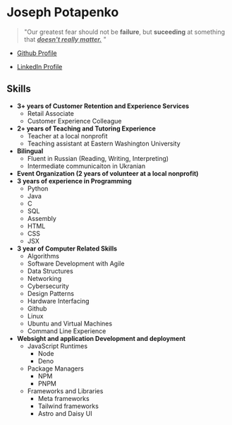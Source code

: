 
# Joseph Potapenko
>"Our greatest fear should not be **failure**, but **suceeding** at something that  <ins> **_doesn't really matter._**</ins> "
- [Github Profile](https://github.com/JosephPotapenko)

- [LinkedIn Profile](https://www.linkedin.com/in/joseph-potapenko-1788a7316/)

## Skills
- **3+ years of Customer Retention and Experience Services**
    - Retail Associate
    - Customer Experience Colleague
- **2+ years of Teaching and Tutoring Experience**
    - Teacher at a local nonprofit
    - Teaching assistant at Eastern Washington University
- **Bilingual** 
    - Fluent in Russian (Reading, Writing, Interpreting)
    - Intermediate communicaiton in Ukranian
- **Event Organization (2 years of volunteer at a local nonprofit)**
- **3 years of experience in Programming**
    - Python
    - Java
    - C
    - SQL
    - Assembly
    - HTML
    - CSS
    - JSX
- **3 year of Computer Related Skills**
    - Algorithms
    - Software Development with Agile
    - Data Structures
    - Networking
    - Cybersecurity
    - Design Patterns
    - Hardware Interfacing
    - Github
    - Linux
    - Ubuntu and Virtual Machines
    - Command Line Experience
- **Websight and application Development and deployment**
    - JavaScript Runtimes
        - Node
        - Deno
    - Package Managers
        - NPM
        - PNPM
    - Frameworks and Libraries
        - Meta frameworks
        - Tailwind frameworks
        - Astro and Daisy UI

    

